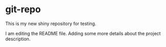 # git-repo
This is my new shiny repository for testing.

I am editing the README file. Adding some more details about the project description.
